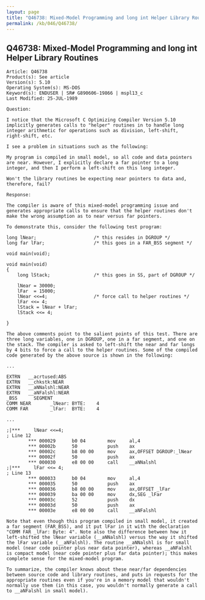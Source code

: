 ```yaml
---
layout: page
title: "Q46738: Mixed-Model Programming and long int Helper Library Routines"
permalink: /kb/046/Q46738/
---
```


## Q46738: Mixed-Model Programming and long int Helper Library Routines

	Article: Q46738
	Product(s): See article
	Version(s): 5.10
	Operating System(s): MS-DOS
	Keyword(s): ENDUSER | SR# G890606-19866 | mspl13_c
	Last Modified: 25-JUL-1989
	
	Question:
	
	I notice that the Microsoft C Optimizing Compiler Version 5.10
	implicitly generates calls to "helper" routines in to handle long
	integer arithmetic for operations such as division, left-shift,
	right-shift, etc.
	
	I see a problem in situations such as the following:
	
	My program is compiled in small model, so all code and data pointers
	are near. However, I explicitly declare a far pointer to a long
	integer, and then I perform a left-shift on this long integer.
	
	Won't the library routines be expecting near pointers to data and,
	therefore, fail?
	
	Response:
	
	The compiler is aware of this mixed-model programming issue and
	generates appropriate calls to ensure that the helper routines don't
	make the wrong assumption as to near versus far pointers.
	
	To demonstrate this, consider the following test program:
	
	long lNear;                     /* this resides in DGROUP */
	long far lFar;                  /* this goes in a FAR_BSS segment */
	
	void main(void);
	
	void main(void)
	{
	    long lStack;                /* this goes in SS, part of DGROUP */
	
	    lNear = 30000;
	    lFar  = 15000;
	    lNear <<=4;                 /* force call to helper routines */
	    lFar <<= 4;
	    lStack = lNear + lFar;
	    lStack <<= 4;
	
	}
	
	The above comments point to the salient points of this test. There are
	three long variables, one in DGROUP, one in a far segment, and one on
	the stack. The compiler is asked to left-shift the near and far longs
	by 4 bits to force a call to the helper routines. Some of the compiled
	code generated by the above source is shown in the following:
	
	...
	
	EXTRN   __acrtused:ABS
	EXTRN   __chkstk:NEAR
	EXTRN   __aNNalshl:NEAR
	EXTRN   __aNFalshl:NEAR
	_BSS      SEGMENT
	COMM NEAR       _lNear: BYTE:    4
	COMM FAR        _lFar:  BYTE:    4
	
	...
	
	;|***     lNear <<=4;
	; Line 12
	        *** 000029      b0 04        mov     al,4
	        *** 00002b      50           push    ax
	        *** 00002c      b8 00 00     mov     ax,OFFSET DGROUP:_lNear
	        *** 00002f      50           push    ax
	        *** 000030      e8 00 00     call    __aNNalshl
	;|***     lFar <<= 4;
	; Line 13
	        *** 000033      b0 04        mov     al,4
	        *** 000035      50           push    ax
	        *** 000036      b8 00 00     mov     ax,OFFSET _lFar
	        *** 000039      ba 00 00     mov     dx,SEG _lFar
	        *** 00003c      52           push    dx
	        *** 00003d      50           push    ax
	        *** 00003e      e8 00 00     call    __aNFalshl
	
	Note that even though this program compiled in small model, it created
	a far segment (FAR_BSS), and it put lFar in it with the declaration
	"COMM FAR _lFar: Byte: 4". Note also the difference between how it
	left-shifted the lNear variable (__aNNalshl) versus the way it shifted
	the lFar variable (__aNFalshl). The routine __aNNalshl is for small
	model (near code pointer plus near data pointer), whereas __aNFalshl
	is compact model (near code pointer plus far data pointer); this makes
	complete sense for the mixed-model program.
	
	To summarize, the compiler knows about these near/far dependencies
	between source code and library routines, and puts in requests for the
	appropriate routines even if you're in a memory model that wouldn't
	normally use them (in this case, you wouldn't normally generate a call
	to __aNFalshl in small model).
